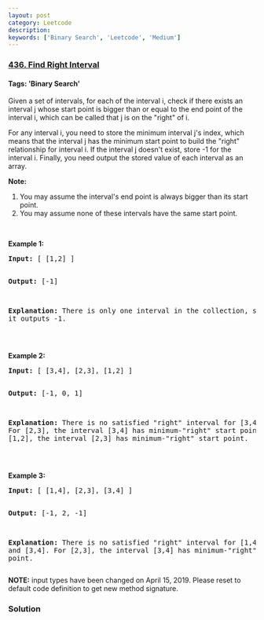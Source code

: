 ```yaml
---
layout: post
category: Leetcode
description: 
keywords: ['Binary Search', 'Leetcode', 'Medium']
---
```

### [436. Find Right Interval](https://leetcode.com/problems/find-right-interval)

#### Tags: 'Binary Search'

<div class="content__u3I1 question-content__JfgR"><div><p>Given a set of intervals, for each of the interval i, check if there exists an interval j whose start point is bigger than or equal to the end point of the interval i, which can be called that j is on the "right" of i.</p>
<p>For any interval i, you need to store the minimum interval j's index, which means that the interval j has the minimum start point to build the "right" relationship for interval i. If the interval j doesn't exist, store -1 for the interval i. Finally, you need output the stored value of each interval as an array.</p>
<p><b>Note:</b></p>
<ol>
<li>You may assume the interval's end point is always bigger than its start point.</li>
<li>You may assume none of these intervals have the same start point.</li>
</ol>
<p> </p>
<p><b>Example 1:</b></p>
<pre><b>Input:</b> [ [1,2] ]

<b>Output:</b> [-1]

<b>Explanation:</b> There is only one interval in the collection, so it outputs -1.
</pre>
<p> </p>
<p><b>Example 2:</b></p>
<pre><b>Input:</b> [ [3,4], [2,3], [1,2] ]

<b>Output:</b> [-1, 0, 1]

<b>Explanation:</b> There is no satisfied "right" interval for [3,4].
For [2,3], the interval [3,4] has minimum-"right" start point;
For [1,2], the interval [2,3] has minimum-"right" start point.
</pre>
<p> </p>
<p><b>Example 3:</b></p>
<pre><b>Input:</b> [ [1,4], [2,3], [3,4] ]

<b>Output:</b> [-1, 2, -1]

<b>Explanation:</b> There is no satisfied "right" interval for [1,4] and [3,4].
For [2,3], the interval [3,4] has minimum-"right" start point.
</pre>
<p><strong>NOTE:</strong> input types have been changed on April 15, 2019. Please reset to default code definition to get new method signature.</p>
</div></div>

### Solution
